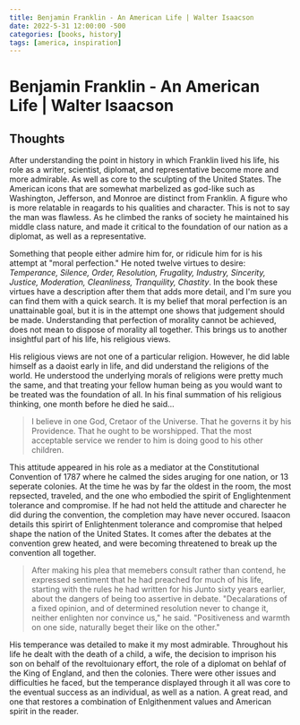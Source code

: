 ```yaml
---
title: Benjamin Franklin - An American Life | Walter Isaacson
date: 2022-5-31 12:00:00 -500
categories: [books, history]
tags: [america, inspiration]
---
```


# Benjamin Franklin - An American Life | Walter Isaacson

## Thoughts

After understanding the point in history in which Franklin lived his life, his role as a writer, scientist, diplomat, and representative become more and more admirable. As well as core to the sculpting of the United States. The American icons that are somewhat marbelized as god-like such as Washington, Jefferson, and Monroe are distinct from Franklin. A figure who is more relatable in reagards to his qualities and character. This is not to say the man was flawless. As he climbed the ranks of society he maintained his middle class nature, and made it critical to the foundation of our nation as a diplomat, as well as a representative.

Something that people either admire him for, or ridicule him for is his attempt at "moral perfection." He noted twelve virtues to desire: _Temperance, Silence, Order, Resolution, Frugality, Industry, Sincerity, Justice, Moderation, Cleanliness, Tranquility, Chastity_. In the book these virtues have a description after them that adds more detail, and I'm sure you can find them with a quick search. It is my belief that moral perfection is an unattainable goal, but it is in the attempt one shows that judgement should be made. Understanding that perfection of morality cannot be achieved, does not mean to dispose of morality all together. This brings us to another insightful part of his life, his religious views.

His religious views are not one of a particular religion. However, he did lable himself as a daoist early in life, and did understand the religions of the world. He understood the underlying morals of religions were pretty much the same, and that treating your fellow human being as you would want to be treated was the foundation of all. In his final summation of his religious thinking, one month before he died he said...

>I believe in one God, Cretaor of the Universe. That he governs it by his Providence. That he ought to be worshipped. That the most acceptable service we render to him is doing good to his other children.

This attitude appeared in his role as a mediator at the Constitutional Convention of 1787 where he calmed the sides aruging for one nation, or 13 seperate colonies. At the time he was by far the oldest in the room, the most repsected, traveled, and the one who embodied the spirit of Englightenment tolerance and compromise. If he had not held the attitude and charecter he did during the convention, the completion may have never occured. Isaacon details this spirirt of Enlightenment tolerance and compromise that helped shape the nation of the United States. It comes after the debates at the convention grew heated, and were becoming threatened to break up the convention all together.

>After making his plea that memebers consult rather than contend, he expressed sentiment that he had preached for much of his life, starting with the rules he had written for his Junto sixty years earlier, about the dangers of being too assertive in debate. "Decalarations of a fixed opinion, and of determined resolution never to change it, neither enlighten nor convince us," he said. "Positiveness and warmth on one side, naturally beget their like on the other."

His temperance was detailed to make it my most admirable. Throughout his life he dealt with the death of a child, a wife, the decision to imprison his son on behalf of the revoltuionary effort, the role of a diplomat on behlaf of the King of England, and then the colonies. There were other issues and difficulties he faced, but the temperance displayed through it all was core to the eventual success as an individual, as well as a nation. A great read, and one that restores a combination of Enlgithenment values and American spirit in the reader.